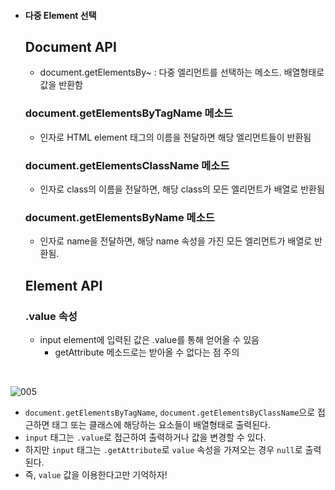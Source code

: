 - #### 다중 Element 선택

  

  ## Document API

  - document.getElementsBy~ : 다중 엘리먼트를 선택하는 메소드. 배열형태로 값을 반환함

  ### document.getElementsByTagName 메소드

  - 인자로 HTML element 태그의 이름을 전달하면 해당 엘리먼트들이 반환됨

  ### document.getElementsClassName 메소드

  - 인자로 class의 이름을 전달하면, 해당 class의 모든 엘리먼트가 배열로 반환됨

  ### document.getElementsByName 메소드

  - 인자로 name을 전달하면, 해당 name 속성을 가진 모든 엘리먼트가 배열로 반환됨.

  ## Element API

  ### .value 속성

  - input element에 입력된 값은 .value를 통해 얻어올 수 있음
    - getAttribute 메소드로는 받아올 수 없다는 점 주의

<br>

![005](https://user-images.githubusercontent.com/52685250/66021390-9356ca00-e525-11e9-928c-530218783030.JPG)

- `document.getElementsByTagName`, `document.getElementsByClassName`으로 접근하면 태그 또는 클래스에 해당하는 요소들이 배열형태로 출력된다.
- `input` 태그는 `.value`로 접근하여 출력하거나 값을 변경할 수 있다.
- 하지만 `input` 태그는 `.getAttribute`로 `value` 속성을 가져오는 경우 `null`로 출력된다.
- 즉, `value` 값을 이용한다고만 기억하자!